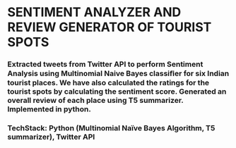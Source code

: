 #    SENTIMENT ANALYZER AND REVIEW GENERATOR OF TOURIST SPOTS  

### Extracted tweets from Twitter API to perform Sentiment Analysis using Multinomial Naive Bayes classiﬁer for six Indian  tourist places. We have also calculated the ratings for the tourist spots by calculating the sentiment score. Generated an overall review of each place using T5 summarizer. Implemented in python.
### TechStack: Python (Multinomial Naïve Bayes Algorithm, T5 summarizer), Twitter API 
